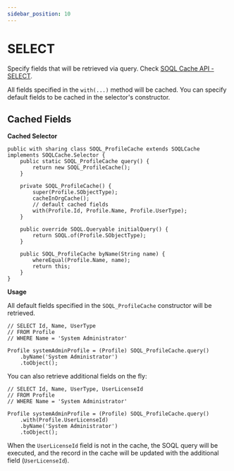 ```yaml
---
sidebar_position: 10
---
```


# SELECT

Specify fields that will be retrieved via query. Check [SOQL Cache API - SELECT](../../api/cached-soql/soql-cache.md#select).

All fields specified in the `with(...)` method will be cached.
You can specify default fields to be cached in the selector's constructor.

## Cached Fields

**Cached Selector**

```apex
public with sharing class SOQL_ProfileCache extends SOQLCache implements SOQLCache.Selector {
    public static SOQL_ProfileCache query() {
        return new SOQL_ProfileCache();
    }

    private SOQL_ProfileCache() {
        super(Profile.SObjectType);
        cacheInOrgCache();
        // default cached fields
        with(Profile.Id, Profile.Name, Profile.UserType);
    }

    public override SOQL.Queryable initialQuery() {
        return SOQL.of(Profile.SObjectType);
    }

    public SOQL_ProfileCache byName(String name) {
        whereEqual(Profile.Name, name);
        return this;
    }
}
```

**Usage**

All default fields specified in the `SOQL_ProfileCache` constructor will be retrieved.

```apex
// SELECT Id, Name, UserType
// FROM Profile
// WHERE Name = 'System Administrator'

Profile systemAdminProfile = (Profile) SOQL_ProfileCache.query()
    .byName('System Administrator')
    .toObject();
```

You can also retrieve additional fields on the fly:

```apex
// SELECT Id, Name, UserType, UserLicenseId
// FROM Profile
// WHERE Name = 'System Administrator'

Profile systemAdminProfile = (Profile) SOQL_ProfileCache.query()
    .with(Profile.UserLicenseId)
    .byName('System Administrator')
    .toObject();
```

When the `UserLicenseId` field is not in the cache, the SOQL query will be executed, and the record in the cache will be updated with the additional field (`UserLicenseId`).
